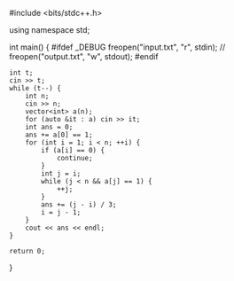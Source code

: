 #include <bits/stdc++.h>

using namespace std;

int main() {
#ifdef _DEBUG
    freopen("input.txt", "r", stdin);
//  freopen("output.txt", "w", stdout);
#endif
    
    int t;
    cin >> t;
    while (t--) {
        int n;
        cin >> n;
        vector<int> a(n);
        for (auto &it : a) cin >> it;
        int ans = 0;
        ans += a[0] == 1;
        for (int i = 1; i < n; ++i) {
            if (a[i] == 0) {
                continue;
            }
            int j = i;
            while (j < n && a[j] == 1) {
                ++j;
            }
            ans += (j - i) / 3;
            i = j - 1;
        }
        cout << ans << endl;
    }
    
    return 0;
}

